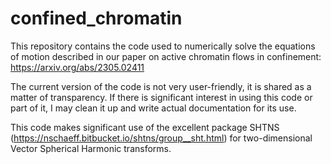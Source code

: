 # confined_chromatin

This repository contains the code used to numerically solve the equations of motion described in our paper on active chromatin flows in confinement: https://arxiv.org/abs/2305.02411

The current version of the code is not very user-friendly, it is shared as a matter of transparency.
If there is significant interest in using this code or part of it, I may clean it up and write actual documentation for its use.

This code makes significant use of the excellent package SHTNS (https://nschaeff.bitbucket.io/shtns/group__sht.html) for two-dimensional Vector Spherical Harmonic transforms.

